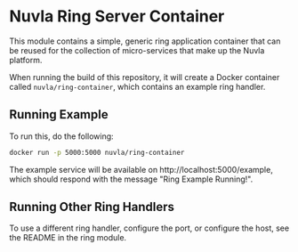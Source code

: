 
Nuvla Ring Server Container
===========================

This module contains a simple, generic ring application container that
can be reused for the collection of micro-services that make up the
Nuvla platform.

When running the build of this repository, it will create a Docker
container called `nuvla/ring-container`, which contains an example
ring handler.

Running Example
---------------

To run this, do the following:

```sh
docker run -p 5000:5000 nuvla/ring-container
```

The example service will be available on
http://localhost:5000/example, which should respond with the message
"Ring Example Running!".

Running Other Ring Handlers
---------------------------

To use a different ring handler, configure the port, or configure the
host, see the README in the ring module.
